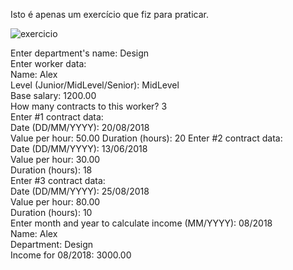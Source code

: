 Isto é apenas um exercício que fiz para praticar.

![exercicio](https://user-images.githubusercontent.com/104538706/189494635-f631d139-d548-4e48-a1d5-18afe1a0092a.png)

Enter department's name: Design  
Enter worker data:  
Name: Alex  
Level (Junior/MidLevel/Senior): MidLevel  
Base salary: 1200.00  
How many contracts to this worker? 3  
Enter #1 contract data:  
Date (DD/MM/YYYY): 20/08/2018  
Value per hour: 50.00 
Duration (hours): 20 
Enter #2 contract data:  
Date (DD/MM/YYYY): 13/06/2018  
Value per hour: 30.00  
Duration (hours): 18  
Enter #3 contract data:  
Date (DD/MM/YYYY): 25/08/2018  
Value per hour: 80.00  
Duration (hours): 10  
Enter month and year to calculate income (MM/YYYY): 08/2018  
Name: Alex  
Department: Design  
Income for 08/2018: 3000.00  

